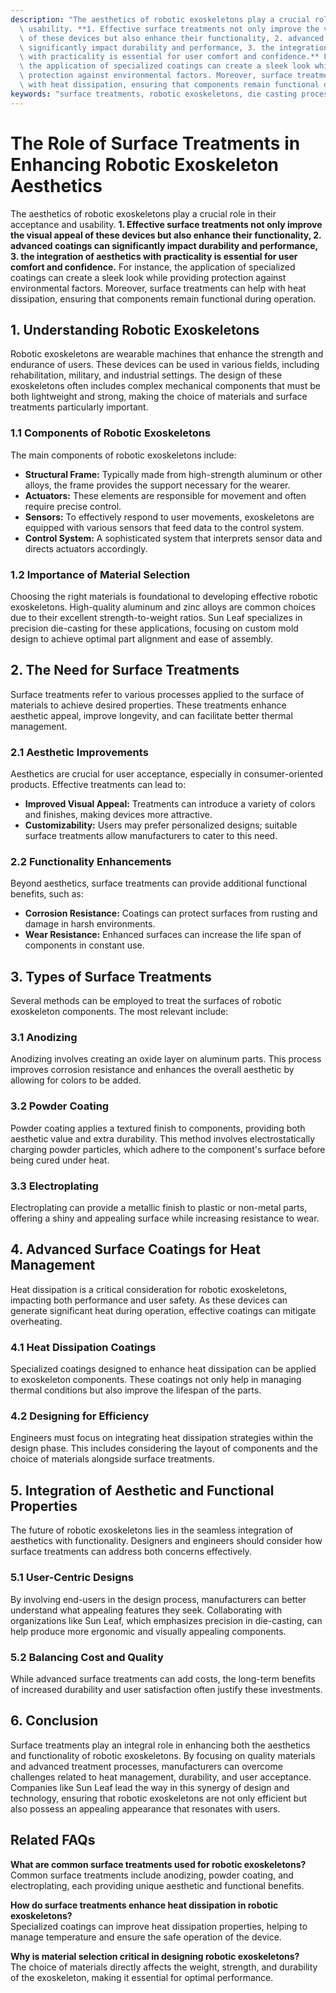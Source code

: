 ```yaml
---
description: "The aesthetics of robotic exoskeletons play a crucial role in their acceptance and\
  \ usability. **1. Effective surface treatments not only improve the visual appeal\
  \ of these devices but also enhance their functionality, 2. advanced coatings can\
  \ significantly impact durability and performance, 3. the integration of aesthetics\
  \ with practicality is essential for user comfort and confidence.** For instance,\
  \ the application of specialized coatings can create a sleek look while providing\
  \ protection against environmental factors. Moreover, surface treatments can help\
  \ with heat dissipation, ensuring that components remain functional during operation."
keywords: "surface treatments, robotic exoskeletons, die casting process, heat dissipation performance"
---
```

# The Role of Surface Treatments in Enhancing Robotic Exoskeleton Aesthetics

The aesthetics of robotic exoskeletons play a crucial role in their acceptance and usability. **1. Effective surface treatments not only improve the visual appeal of these devices but also enhance their functionality, 2. advanced coatings can significantly impact durability and performance, 3. the integration of aesthetics with practicality is essential for user comfort and confidence.** For instance, the application of specialized coatings can create a sleek look while providing protection against environmental factors. Moreover, surface treatments can help with heat dissipation, ensuring that components remain functional during operation.

## **1. Understanding Robotic Exoskeletons**

Robotic exoskeletons are wearable machines that enhance the strength and endurance of users. These devices can be used in various fields, including rehabilitation, military, and industrial settings. The design of these exoskeletons often includes complex mechanical components that must be both lightweight and strong, making the choice of materials and surface treatments particularly important.

### **1.1 Components of Robotic Exoskeletons**

The main components of robotic exoskeletons include:

- **Structural Frame:** Typically made from high-strength aluminum or other alloys, the frame provides the support necessary for the wearer.
- **Actuators:** These elements are responsible for movement and often require precise control.
- **Sensors:** To effectively respond to user movements, exoskeletons are equipped with various sensors that feed data to the control system.
- **Control System:** A sophisticated system that interprets sensor data and directs actuators accordingly.

### **1.2 Importance of Material Selection**

Choosing the right materials is foundational to developing effective robotic exoskeletons. High-quality aluminum and zinc alloys are common choices due to their excellent strength-to-weight ratios. Sun Leaf specializes in precision die-casting for these applications, focusing on custom mold design to achieve optimal part alignment and ease of assembly.

## **2. The Need for Surface Treatments**

Surface treatments refer to various processes applied to the surface of materials to achieve desired properties. These treatments enhance aesthetic appeal, improve longevity, and can facilitate better thermal management.

### **2.1 Aesthetic Improvements**

Aesthetics are crucial for user acceptance, especially in consumer-oriented products. Effective treatments can lead to:

- **Improved Visual Appeal:** Treatments can introduce a variety of colors and finishes, making devices more attractive.
- **Customizability:** Users may prefer personalized designs; suitable surface treatments allow manufacturers to cater to this need.

### **2.2 Functionality Enhancements**

Beyond aesthetics, surface treatments can provide additional functional benefits, such as:

- **Corrosion Resistance:** Coatings can protect surfaces from rusting and damage in harsh environments.
- **Wear Resistance:** Enhanced surfaces can increase the life span of components in constant use.

## **3. Types of Surface Treatments**

Several methods can be employed to treat the surfaces of robotic exoskeleton components. The most relevant include:

### **3.1 Anodizing**

Anodizing involves creating an oxide layer on aluminum parts. This process improves corrosion resistance and enhances the overall aesthetic by allowing for colors to be added. 

### **3.2 Powder Coating**

Powder coating applies a textured finish to components, providing both aesthetic value and extra durability. This method involves electrostatically charging powder particles, which adhere to the component's surface before being cured under heat.

### **3.3 Electroplating**

Electroplating can provide a metallic finish to plastic or non-metal parts, offering a shiny and appealing surface while increasing resistance to wear.

## **4. Advanced Surface Coatings for Heat Management**

Heat dissipation is a critical consideration for robotic exoskeletons, impacting both performance and user safety. As these devices can generate significant heat during operation, effective coatings can mitigate overheating.

### **4.1 Heat Dissipation Coatings**

Specialized coatings designed to enhance heat dissipation can be applied to exoskeleton components. These coatings not only help in managing thermal conditions but also improve the lifespan of the parts.

### **4.2 Designing for Efficiency**

Engineers must focus on integrating heat dissipation strategies within the design phase. This includes considering the layout of components and the choice of materials alongside surface treatments.

## **5. Integration of Aesthetic and Functional Properties**

The future of robotic exoskeletons lies in the seamless integration of aesthetics with functionality. Designers and engineers should consider how surface treatments can address both concerns effectively.

### **5.1 User-Centric Designs**

By involving end-users in the design process, manufacturers can better understand what appealing features they seek. Collaborating with organizations like Sun Leaf, which emphasizes precision in die-casting, can help produce more ergonomic and visually appealing components.

### **5.2 Balancing Cost and Quality**

While advanced surface treatments can add costs, the long-term benefits of increased durability and user satisfaction often justify these investments. 

## **6. Conclusion**

Surface treatments play an integral role in enhancing both the aesthetics and functionality of robotic exoskeletons. By focusing on quality materials and advanced treatment processes, manufacturers can overcome challenges related to heat management, durability, and user acceptance. Companies like Sun Leaf lead the way in this synergy of design and technology, ensuring that robotic exoskeletons are not only efficient but also possess an appealing appearance that resonates with users.

## Related FAQs

**What are common surface treatments used for robotic exoskeletons?**  
Common surface treatments include anodizing, powder coating, and electroplating, each providing unique aesthetic and functional benefits.

**How do surface treatments enhance heat dissipation in robotic exoskeletons?**  
Specialized coatings can improve heat dissipation properties, helping to manage temperature and ensure the safe operation of the device.

**Why is material selection critical in designing robotic exoskeletons?**  
The choice of materials directly affects the weight, strength, and durability of the exoskeleton, making it essential for optimal performance.
